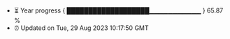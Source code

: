 - ⏳ Year progress { ███████████████████▁▁▁▁▁▁▁▁▁▁▁ } 65.87 %
- ⏰ Updated on Tue, 29 Aug 2023 10:17:50 GMT

